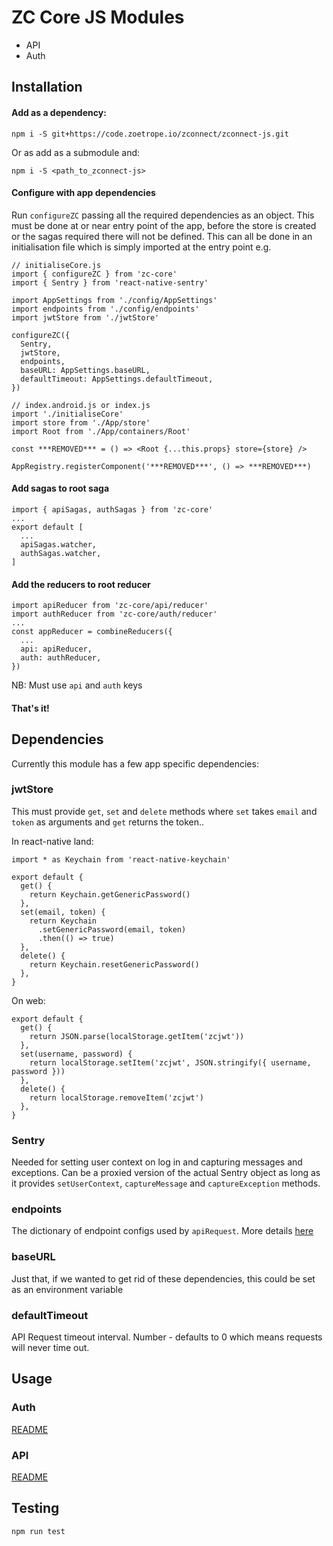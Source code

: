 # ZC Core JS Modules

- API
- Auth

## Installation

#### Add as a dependency:

`npm i -S git+https://code.zoetrope.io/zconnect/zconnect-js.git`

Or as add as a submodule and:

`npm i -S <path_to_zconnect-js>`

#### Configure with app dependencies

Run `configureZC` passing all the required dependencies as an object. This must be done at or near entry point of the app, before the store is created or the sagas required there will not be defined. This can all be done in an initialisation file which is simply imported at the entry point e.g.

```
// initialiseCore.js
import { configureZC } from 'zc-core'
import { Sentry } from 'react-native-sentry'

import AppSettings from './config/AppSettings'
import endpoints from './config/endpoints'
import jwtStore from './jwtStore'

configureZC({
  Sentry,
  jwtStore,
  endpoints,
  baseURL: AppSettings.baseURL,
  defaultTimeout: AppSettings.defaultTimeout,
})
```
```
// index.android.js or index.js
import './initialiseCore'
import store from './App/store'
import Root from './App/containers/Root'

const ***REMOVED*** = () => <Root {...this.props} store={store} />

AppRegistry.registerComponent('***REMOVED***', () => ***REMOVED***)
```

#### Add sagas to root saga
```
import { apiSagas, authSagas } from 'zc-core'
...
export default [
  ...
  apiSagas.watcher,
  authSagas.watcher,
]
```

#### Add the reducers to root reducer
```
import apiReducer from 'zc-core/api/reducer'
import authReducer from 'zc-core/auth/reducer'
...
const appReducer = combineReducers({
  ...
  api: apiReducer,
  auth: authReducer,
})
```
NB: Must use `api` and `auth` keys

#### That's it!


## Dependencies

Currently this module has a few app specific dependencies:

### jwtStore

This must provide `get`, `set` and `delete` methods where `set` takes `email` and `token` as arguments and `get` returns the token..

In react-native land:
```
import * as Keychain from 'react-native-keychain'

export default {
  get() {
    return Keychain.getGenericPassword()
  },
  set(email, token) {
    return Keychain
      .setGenericPassword(email, token)
      .then(() => true)
  },
  delete() {
    return Keychain.resetGenericPassword()
  },
}
```

On web:
```
export default {
  get() {
    return JSON.parse(localStorage.getItem('zcjwt'))
  },
  set(username, password) {
    return localStorage.setItem('zcjwt', JSON.stringify({ username, password }))
  },
  delete() {
    return localStorage.removeItem('zcjwt')
  },
}
```

### Sentry

Needed for setting user context on log in and capturing messages and exceptions. Can be a proxied version of the actual Sentry object as long as it provides `setUserContext`, `captureMessage` and `captureException` methods.

### endpoints

The dictionary of endpoint configs used by `apiRequest`. More details [here](./api/README.md)

### baseURL

Just that, if we wanted to get rid of these dependencies, this could be set as an environment variable

### defaultTimeout

API Request timeout interval. Number - defaults to 0 which means requests will never time out.

## Usage

### Auth

[README](./auth/README.md)

### API

[README](./api/README.md)

## Testing

`npm run test`
